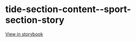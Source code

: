 # tide-section-content--sport-section-story

[View in storybook](https://raw.githack.com/Independent-Digital-News-and-Media-Ltd/indy-pwamp-sb/PR-2268-sb/index.html?path=/story/tide-section-content--sport-section-story)